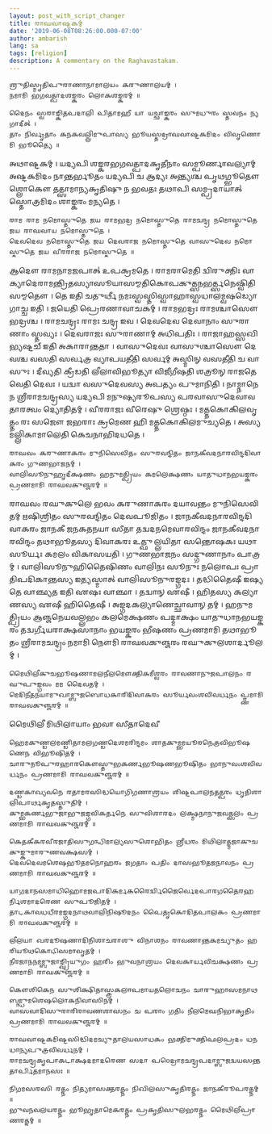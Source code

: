 ```yaml
---
layout: post_with_script_changer
title: 𑌰𑌾𑌘𑌵𑌾𑌷𑍍𑌟𑌕𑌮𑍍
date: '2019-06-08T08:26:00.000-07:00'
author: ambarish
lang: sa
tags: [religion]
description: A commentary on the Raghavastakam.
---
```


    𑌶𑍍𑌰𑍁𑌤𑌿𑌸𑍍𑌮𑍃𑌤𑌿𑌪𑍁𑌰𑌾𑌣𑌾𑌨𑌾𑌮𑌾𑌲𑌯𑌂 𑌕𑌰𑍁𑌣𑌾𑌲𑌯𑌮𑍍 ।
    𑌨𑌮𑌾𑌮𑌿 𑌭𑌗𑌵𑌤𑍍𑌪𑌾𑌦𑌶𑌙𑍍𑌕𑌰𑌂 𑌲𑍋𑌕𑌶𑌙𑍍𑌕𑌰𑌮𑍍 ॥

    𑌦𑍈𑌨𑌂 𑌸𑍍𑌵𑌰𑌾𑌙𑍍𑌕𑌿𑌤𑌪𑌦𑌾𑌲𑌿 𑌪𑌿𑌤𑌾𑌮𑌹𑍀 𑌯𑌾 𑌯𑌚𑍍𑌛𑌾𑌙𑍍𑌕𑌰𑌂 𑌸𑍁𑌮𑌧𑍁𑌰𑌂 𑌸𑍍𑌤𑌵𑌨𑌂 𑌨𑍍𑌯𑌗𑌾𑌦𑍀𑌤𑍍 ।
    𑌤𑌾𑌂 𑌨𑌿𑌰𑍍𑌵𑍃𑌤𑌾𑌂 𑌕𑌨𑌕𑌵𑌲𑍍𑌲𑌿𑌮𑍁𑌪𑌾𑌸𑍍𑌯 𑌭𑍂𑌯𑌸𑍍𑌤𑌦𑍍𑌰𑌾𑌘𑌵𑌾𑌷𑍍𑌟𑌕𑌮𑌿𑌦𑌂 𑌵𑌿𑌵𑍃𑌣𑍋𑌮𑌿 𑌭𑍂𑌤𑍍𑌯𑍈 ॥

𑌅𑌥𑌾𑌷𑍍𑌟𑌕𑌮𑍍 । 𑌯𑌦𑍍𑌯𑌪𑌿 𑌶𑌙𑍍𑌕𑌰𑌭𑌗𑌵𑌤𑍍𑌪𑌾𑌦𑌕𑍃𑌤𑍀𑌨𑌾𑌂 𑌸𑌮𑍍𑌪𑍂𑌰𑍍𑌣𑌾𑌵𑌲𑍍𑌯𑌾𑌮𑍍 𑌅𑌷𑍍𑌟𑌕𑌮𑌿𑌦𑌂 𑌨𑌾𑌨𑍍𑌤𑌰𑍍𑌭𑍂𑌤𑌂 𑌯𑌦𑍍𑌯𑌪𑌿 𑌚 𑌆𑌦𑍍𑌯𑌃 𑌅𑌨𑍍𑌤𑍍𑌯𑌶𑍍𑌚 𑌪𑍃𑌥𑌗𑍍𑌭𑍂𑌤𑍌 𑌶𑍍𑌲𑍋𑌕𑍌 𑌤𑌤𑍍𑌸𑌾𑌮𑌾𑌨𑍍𑌯𑌕𑍃𑌤𑌿𑌷𑍁 𑌨 𑌭𑌵𑌤𑌃 𑌤𑌥𑌾𑌪𑌿 𑌸𑌮𑍍𑌪𑍍𑌰𑌦𑌾𑌯𑌾𑌤𑍍 𑌸𑍍𑌤𑍋𑌤𑍍𑌰𑌮𑌿𑌦𑌂 𑌶𑌾𑌙𑍍𑌕𑌰𑌂 𑌮𑌨𑍍𑌯𑌤𑍇 ।

    𑌰𑌾𑌮 𑌰𑌾𑌮 𑌨𑌮𑍋𑌸𑍍𑌤𑍁𑌤𑍇 𑌜𑌯 𑌰𑌾𑌮𑌭𑌦𑍍𑌰 𑌨𑌮𑍋𑌸𑍍𑌤𑍁𑌤𑍇 𑌰𑌾𑌮𑌚𑌨𑍍𑌦𑍍𑌰 𑌨𑌮𑍋𑌸𑍍𑌤𑍁𑌤𑍇 𑌜𑌯 𑌰𑌾𑌘𑌵𑌾𑌯 𑌨𑌮𑍋𑌸𑍍𑌤𑍁𑌤𑍇 ।
    𑌦𑍇𑌵𑌦𑍇𑌵 𑌨𑌮𑍋𑌸𑍍𑌤𑍁𑌤𑍇 𑌜𑌯 𑌦𑍇𑌵𑌰𑌾𑌜 𑌨𑌮𑍋𑌸𑍍𑌤𑍁𑌤𑍇 𑌵𑌾𑌸𑍁𑌦𑍇𑌵 𑌨𑌮𑍋𑌸𑍍𑌤𑍁𑌤𑍇 𑌜𑌯 𑌵𑍀𑌰𑌰𑌾𑌜 𑌨𑌮𑍋𑌸𑍍𑌤𑍁𑌤𑍇 ॥

𑌆𑌦𑍌 𑌰𑌾𑌮𑌨𑌾𑌮𑌜𑌪𑌾𑌤𑍍 𑌉𑌪𑌕𑍍𑌰𑌮𑌤𑍇 । 𑌰𑌾𑌮𑌰𑌾𑌮𑍇𑌤𑌿 𑌦𑍍𑌵𑌿𑌰𑍁𑌕𑍍𑌤𑌿𑌃 𑌵𑌾𑌕𑍍𑌯𑌾𑌦𑍇𑌰𑌾𑌮𑌨𑍍𑌤𑍍𑌰𑌿𑌤𑌸𑍍𑌯𑌾𑌸𑍂𑌯𑌾𑌸𑌮𑍍𑌮𑌤𑌿𑌕𑍋𑌪𑌕𑍁𑌤𑍍𑌸𑌨𑌭𑌰𑍍𑌤𑍍𑌸𑌨𑍇𑌷𑍍𑌵𑌿𑌤𑌿 𑌸𑌮𑍍𑌮𑌤𑍌 । 𑌤𑍇 𑌇𑌤𑌿 𑌚𑌤𑍁𑌰𑍍𑌥𑍀 𑌨𑌮𑌃𑌸𑍍𑌵𑌸𑍍𑌤𑌿𑌸𑍍𑌵𑌾𑌹𑌾𑌸𑍍𑌵𑌧𑌾𑌲𑌮𑍍𑌵𑌷𑌡𑍍𑌯𑍋𑌗𑌾𑌚𑍍𑌚 𑌇𑌤𑌿 । 𑌜𑌯𑍇𑌤𑌿 𑌪𑍍𑌰𑍇𑌰𑌣𑌾𑌵𑌾𑌚𑌕𑌮𑍍 । 𑌰𑌾𑌮𑌭𑌦𑍍𑌰𑌃 𑌰𑌾𑌮𑌶𑍍𑌚𑌾𑌸𑍌 𑌭𑌦𑍍𑌰𑌶𑍍𑌚 । 𑌰𑌾𑌮𑌚𑌨𑍍𑌦𑍍𑌰𑌃 𑌰𑌾𑌮𑌃 𑌚𑌨𑍍𑌦𑍍𑌰 𑌇𑌵 । 𑌦𑍇𑌵𑌦𑍇𑌵 𑌦𑍇𑌵𑌾𑌨𑌾𑌂 𑌸𑍁𑌰𑌾𑌣𑌾𑌂 𑌸𑍍𑌤𑌵𑍍𑌯𑌃 । 𑌦𑍇𑌵𑌰𑌾𑌜𑌃 𑌸𑍁𑌰𑌾𑌣𑌾𑌮𑍍 𑌅𑌧𑌿𑌪𑌤𑌿𑌃 । 𑌰𑌾𑌜𑌾𑌹𑌸𑍍𑌸𑌖𑌿𑌭𑍍𑌯𑌷𑍍𑌟𑌚𑍍 𑌇𑌤𑌿 𑌅𑌕𑌾𑌰𑌾𑌨𑍍𑌤𑌤𑌾 । 𑌵𑌾𑌸𑍁𑌦𑍇𑌵𑌃 𑌵𑌾𑌸𑍁𑌶𑍍𑌚𑌾𑌸𑍌 𑌦𑍇𑌵𑌶𑍍𑌚 𑌵𑌸𑌤𑌿 𑌸𑌰𑍍𑌵𑌤𑍍𑌰 𑌵𑍍𑌯𑌾𑌪𑌯𑌤𑍀𑌤𑌿 𑌸𑌰𑍍𑌵𑌮𑍍 𑌅𑌸𑍍𑌮𑌿𑌨𑍍 𑌵𑌸𑌤𑍀𑌤𑌿 𑌚 𑌵𑌾𑌸𑍁𑌃 । 𑌦𑍀𑌵𑍍𑌯𑌤𑌿 𑌕𑍍𑌰𑍀𑌡𑌤𑌿 𑌲𑍀𑌲𑌾𑌵𑌿𑌭𑍂𑌤𑍍𑌯𑌾 𑌵𑌿𑌜𑍀𑌗𑍀𑌷𑌤𑌿 𑌶𑌤𑍍𑌰𑍂𑌨𑍍 𑌰𑌾𑌜𑌤𑍇 𑌵𑍇𑌤𑌿 𑌦𑍇𑌵𑌃 । 𑌯𑌦𑍍𑌵𑌾 𑌵𑌸𑍁𑌦𑍇𑌵𑌸𑍍𑌯 𑌅𑌪𑌤𑍍𑌯𑌂 𑌪𑍁𑌮𑌾𑌨𑌿𑌤𑌿 । 𑌨𑌾𑌮𑍍𑌨𑌾𑌨𑍇𑌨 𑌶𑍍𑌰𑍀𑌰𑌾𑌮𑌚𑌨𑍍𑌦𑍍𑌰𑌸𑍍𑌯 𑌯𑌦𑍍𑌯𑌪𑌿 𑌮𑌨𑍁𑌷𑍍𑌯𑌰𑍂𑌪𑌸𑍍𑌯 𑌪𑌰𑌵𑌾𑌸𑍁𑌦𑍇𑌵𑌾𑌵𑌤𑌾𑌰𑌤𑍍𑌵𑌂 𑌦𑍍𑌯𑍋𑌤𑌿𑌤𑌮𑍍 । 𑌵𑍀𑌰𑌰𑌾𑌜𑌃 𑌵𑍀𑌰𑍇𑌷𑍁 𑌶𑍍𑌰𑍇𑌷𑍍𑌠𑌃 । 𑌮𑌤𑍍𑌤𑌕𑍋𑌕𑌿𑌲𑌵𑍃𑌤𑍍𑌤𑌂 𑌰𑌃 𑌸𑌜𑍌 𑌜𑌭𑌰𑌾𑌃 𑌕𑍍𑌰𑌮𑍇𑌣 𑌹𑌿 𑌮𑌤𑍍𑌤𑌕𑍋𑌕𑌿𑌲𑌮𑍁𑌚𑍍𑌯𑌤𑍇 । 𑌅𑌸𑍍𑌯 𑌮𑌲𑍍𑌲𑌿𑌕𑌾𑌮𑌾𑌲𑍇𑌤𑌿 𑌕𑍇𑌚𑌨𑌾𑌭𑌿𑌦𑌧𑌤𑍇 ।

    𑌰𑌾𑌘𑌵𑌂 𑌕𑌰𑍁𑌣𑌾𑌕𑌰𑌂 𑌮𑍁𑌨𑌿𑌸𑍇𑌵𑌿𑌤𑌂 𑌸𑍁𑌰𑌵𑌨𑍍𑌦𑌿𑌤𑌂 𑌜𑌾𑌨𑌕𑍀𑌵𑌦𑌨𑌾𑌰𑌵𑌿𑌨𑍍𑌦𑌦𑌿𑌵𑌾𑌕𑌰𑌂 𑌗𑍁𑌣𑌭𑌾𑌜𑌨𑌮𑍍 ।
    𑌵𑌾𑌲𑌿𑌸𑍂𑌨𑍁𑌹𑍃𑌦𑍀𑌕𑍍𑌷𑌣𑌂 𑌹𑌨𑍁𑌮𑌤𑍍𑌪𑍍𑌰𑌿𑌯𑌂 𑌕𑌮𑌲𑍇𑌕𑍍𑌷𑌣𑌂 𑌯𑌾𑌤𑍁𑌧𑌾𑌨𑌭𑌯𑌙𑍍𑌕𑌰𑌂 𑌪𑍍𑌰𑌣𑌮𑌾𑌮𑌿 𑌰𑌾𑌘𑌵𑌕𑍁𑌞𑍍𑌜𑌰𑌮𑍍 ॥

𑌰𑌾𑌘𑌵𑌂 𑌰𑌘𑍁𑌕𑍁𑌲𑍇 𑌭𑌵𑌂 𑌕𑌰𑍁𑌣𑌾𑌕𑌰𑌂 𑌦𑌯𑌾𑌵𑌨𑍍𑌤𑌂 𑌮𑍁𑌨𑌿𑌸𑍇𑌵𑌿𑌤𑌮𑍍 𑌋𑌷𑌿𑌶𑍍𑌰𑌿𑌤𑌂 𑌸𑍁𑌰𑌵𑌨𑍍𑌦𑌿𑌤𑌂 𑌦𑍇𑌵𑌪𑍂𑌜𑌿𑌤𑌂 । 𑌜𑌾𑌨𑌕𑍀𑌵𑌦𑌨𑌾𑌰𑌵𑌿𑌨𑍍𑌦𑌦𑌿𑌵𑌾𑌕𑌰𑌂 𑌜𑌾𑌨𑌕𑍀 𑌜𑌨𑌕𑌤𑌨𑌯𑌾 𑌸𑍀𑌤𑌾 𑌤𑌦𑍍𑌵𑌦𑌨𑌮𑍇𑌵𑌾𑌰𑌵𑌿𑌨𑍍𑌦𑌂 𑌜𑌾𑌨𑌕𑍀𑌵𑌦𑌨𑌾𑌰𑌵𑌿𑌨𑍍𑌦𑌂 𑌤𑌥𑌾𑌭𑍂𑌤𑌸𑍍𑌯 𑌦𑌿𑌵𑌾𑌕𑌰𑌃 𑌉𑌤𑍍𑌫𑍁𑌲𑍍𑌲𑌯𑌿𑌤𑌾 𑌸𑌨𑍍𑌤𑍋𑌷𑌕𑌃 𑌯𑌥𑌾 𑌸𑍂𑌰𑍍𑌯𑌃 𑌕𑌮𑌲𑌂 𑌵𑌿𑌕𑌾𑌸𑌯𑌤𑌿 । 𑌗𑍁𑌣𑌭𑌾𑌜𑌨𑌂 𑌸𑌦𑍍𑌗𑍁𑌣𑌾𑌨𑌾𑌂 𑌪𑌾𑌤𑍍𑌰𑌮𑍍 । 𑌵𑌾𑌲𑌿𑌸𑍂𑌨𑍁𑌹𑌿𑌤𑍈𑌷𑌿𑌣𑌂 𑌵𑌾𑌲𑌿𑌨𑌃 𑌸𑍂𑌨𑍁𑌃 𑌨𑌲𑍋𑌪𑌃 𑌪𑍍𑌰𑌾𑌤𑌿𑌪𑌦𑌿𑌕𑌾𑌨𑍍𑌤𑌸𑍍𑌯 𑌇𑌤𑍍𑌯𑌸𑍍𑌮𑌾𑌤𑍍 𑌵𑌾𑌲𑌿𑌸𑍂𑌨𑍁𑌰𑌙𑍍𑌗𑌦𑌃 । 𑌤𑌦𑍍𑌧𑌿𑌤𑍈𑌷𑍀 𑌇𑌷𑍍𑌯𑌤𑍇 𑌵𑌾𑌞𑍍𑌛𑍍𑌯𑌤 𑌇𑌤𑌿 𑌏𑌷𑌃 𑌵𑌾𑌞𑍍𑌛𑌾 । 𑌤𑌦𑍍𑌵𑌾𑌨𑍍 𑌏𑌷𑍀 । 𑌹𑌿𑌤𑌸𑍍𑌯 𑌕𑌲𑍍𑌯𑌾𑌣𑌸𑍍𑌯 𑌏𑌷𑍀 𑌹𑌿𑌤𑍈𑌷𑍀 । 𑌅𑌙𑍍𑌗𑌦𑌕𑌲𑍍𑌯𑌾𑌣𑍇𑌚𑍍𑌛𑌾𑌵𑌾𑌨𑍍 𑌤𑌮𑍍 । 𑌹𑌨𑍁𑌮𑌤𑍍𑌪𑍍𑌰𑌿𑌯𑌂 𑌆𑌞𑍍𑌜𑌨𑍇𑌯𑌵𑌲𑍍𑌲𑌭𑌂 𑌕𑌲𑌮𑍇𑌕𑍍𑌷𑌣𑌂 𑌪𑌦𑍍𑌮𑌾𑌕𑍍𑌷𑌂 𑌯𑌾𑌤𑍁𑌧𑌾𑌨𑌭𑌯𑌙𑍍𑌕𑌰𑌂 𑌤𑌦𑍍𑌵𑌰𑍍𑌗𑍀𑌯𑌰𑌾𑌕𑍍𑌷𑌸𑌾𑌨𑌾𑌂 𑌭𑌯𑌙𑍍𑌕𑌰𑌂 𑌭𑍀𑌷𑌣𑌂 𑌪𑍍𑌰𑌣𑌮𑌾𑌮𑌿 𑌤𑌥𑌾𑌭𑍂𑌤𑌂 𑌶𑍍𑌰𑍀𑌰𑌾𑌮𑌚𑌨𑍍𑌦𑍍𑌰𑌂 𑌨𑌮𑌾𑌮𑌿 𑌨𑍌𑌮𑌿 𑌰𑌾𑌘𑌵𑌕𑍁𑌞𑍍𑌜𑌰𑌂 𑌰𑌘𑍁𑌕𑍁𑌲𑌶𑌾𑌰𑍍𑌦𑍂𑌲𑌮𑍍 ।

    𑌮𑍈𑌥𑌿𑌲𑍀𑌕𑍁𑌚𑌭𑍂𑌷𑌣𑌾𑌮𑌲𑌨𑍀𑌲𑌮𑍌𑌕𑍍𑌤𑌿𑌕𑌮𑍀𑌶𑍍𑌵𑌰𑌂 𑌰𑌾𑌵𑌣𑌾𑌨𑍁𑌜𑌪𑌾𑌲𑌨𑌂 𑌰𑌘𑍁𑌪𑍁𑌙𑍍𑌗𑌵𑌂 𑌮𑌮 𑌦𑍈𑌵𑌤𑌮𑍍 ।
    𑌮𑍇𑌦𑌿𑌨𑍀𑌤𑌨𑌯𑌾𑌮𑍁𑌖𑌾𑌮𑍍𑌬𑍁𑌜𑌬𑍋𑌧𑌕𑌾𑌰𑌿𑌦𑌿𑌵𑌾𑌕𑌰𑌂 𑌸𑍂𑌰𑍍𑌯𑌵𑌂𑌶𑌵𑌿𑌵𑌰𑍍𑌧𑌨𑌂 𑌪𑍍𑌰𑍍𑌣𑌮𑌾𑌮𑌿 𑌰𑌾𑌘𑌵𑌕𑍁𑌞𑍍𑌜𑌰𑌮𑍍 ॥

𑌮𑍈𑌥𑌿𑌲𑍀 𑌮𑌿𑌥𑌿𑌲𑌾𑌯𑌾𑌂 𑌭𑌵𑌾 𑌸𑍀𑌤𑌾𑌦𑍇𑌵𑍀

    𑌹𑍇𑌮𑌕𑍁𑌣𑍍𑌡𑌲𑌮𑌣𑍍𑌡𑌿𑌤𑌾𑌮𑌲𑌗𑌣𑍍𑌡𑌦𑍇𑌶𑌮𑌰𑌿𑌨𑍍𑌦𑌮𑌂 𑌶𑌾𑌤𑌕𑍁𑌮𑍍𑌭𑌮𑌯𑍂𑌰𑌨𑍇𑌤𑍍𑌰𑌵𑌿𑌭𑍂𑌷𑌣𑍇𑌨 𑌵𑌿𑌭𑍂𑌷𑌿𑌤𑌮𑍍 ।
    𑌚𑌾𑌰𑍁𑌨𑍂𑌪𑍁𑌰𑌹𑌾𑌰𑌕𑍌𑌸𑍍𑌤𑍁𑌭𑌕𑌰𑍍𑌣𑌭𑍂𑌷𑌣𑌭𑍂𑌷𑌿𑌤𑌂 𑌭𑌾𑌨𑍁𑌵𑌂𑌶𑌵𑌿𑌵𑌰𑍍𑌧𑌨𑌂 𑌪𑍍𑌰𑌣𑌮𑌾𑌮𑌿 𑌰𑌾𑌘𑌵𑌕𑍁𑌞𑍍𑌜𑌰𑌮𑍍 ॥

    𑌦𑌣𑍍𑌡𑌕𑌾𑌖𑍍𑌯𑌵𑌨𑍇 𑌰𑌤𑌾𑌮𑌰𑌸𑌿𑌦𑍍𑌧𑌯𑍋𑌗𑌿𑌗𑌣𑌾𑌶𑍍𑌰𑌯𑌂 𑌶𑌿𑌷𑍍𑌟𑌪𑌾𑌲𑌨𑌤𑌤𑍍𑌪𑌰𑌂 𑌧𑍃𑌤𑌿𑌶𑌾𑌲𑌿𑌪𑌾𑌰𑍍𑌥𑌕𑍃𑌤𑌸𑍍𑌤𑍁𑌤𑌿𑌮𑍍 ।
    𑌕𑍁𑌮𑍍𑌭𑌕𑌰𑍍𑌣𑌭𑍁𑌜𑌾𑌭𑍁𑌜𑌙𑍍𑌗𑌵𑌿𑌕𑌰𑍍𑌤𑌨𑍇 𑌸𑍁𑌵𑌿𑌶𑌾𑌰𑌦𑌂 𑌲𑌕𑍍𑌷𑍍𑌮𑌨𑌾𑌨𑍁𑌜𑌵𑌤𑍍𑌸𑌲𑌂 𑌪𑍍𑌰𑌣𑌮𑌾𑌮𑌿 𑌰𑌾𑌘𑌵𑌕𑍁𑌞𑍍𑌜𑌰𑌮𑍍 ॥

    𑌕𑍇𑌤𑌕𑍀𑌕𑌰𑌵𑍀𑌰𑌜𑌾𑌤𑌿𑌸𑍁𑌗𑌨𑍍𑌧𑌿𑌮𑌾𑌲𑍍𑌯𑌸𑍁𑌶𑍋𑌭𑌿𑌤𑌂 𑌶𑍍𑌰𑍀𑌧𑌰𑌂 𑌮𑌿𑌥𑌿𑌲𑌾𑌤𑍍𑌮𑌜𑌾𑌕𑍁𑌚𑌕𑍁𑌙𑍍𑌕𑍁𑌮𑌾𑌰𑍁𑌣𑌵𑌕𑍍𑌷𑌸𑌮𑍍 ।
    𑌦𑍇𑌵𑌦𑍇𑌵𑌮𑌶𑍇𑌷𑌭𑍂𑌤𑌮𑌨𑍋𑌹𑌰𑌂 𑌜𑌗𑌤𑌾𑌂 𑌪𑌤𑌿𑌂 𑌦𑌾𑌸𑌭𑍂𑌤𑌜𑌨𑌾𑌵𑌨𑌂 𑌪𑍍𑌰𑌣𑌮𑌾𑌮𑌿 𑌰𑌾𑌘𑌵𑌕𑍁𑌞𑍍𑌜𑌰𑌮𑍍 ॥

    𑌯𑌾𑌗𑌦𑌾𑌨𑌸𑌮𑌾𑌧𑌿𑌹𑍋𑌮𑌜𑌪𑌾𑌦𑌿𑌕𑌰𑍍𑌮𑌕𑌰𑍈𑌰𑍍𑌦𑍍𑌵𑌿𑌜𑍈𑌰𑍍𑌵𑍇𑌦𑌪𑌾𑌰𑌗𑌤𑍈𑌰𑌹𑌰𑍍𑌨𑌿𑌶𑌮𑌾𑌦𑌰𑍇𑌣 𑌸𑍁𑌪𑍂𑌜𑌿𑌤𑌮𑍍 ।
    𑌤𑌾𑌟𑌕𑌾𑌵𑌧𑌧𑍀𑌰𑌮𑌙𑍍𑌗𑌦𑌨𑌾𑌥𑌵𑌾𑌲𑌿𑌨𑌿𑌷𑍂𑌦𑌨𑌂 𑌪𑍈𑌤𑍃𑌕𑍋𑌦𑌿𑌤𑌪𑌾𑌲𑌕𑌂 𑌪𑍍𑌰𑌣𑌮𑌾𑌮𑌿 𑌰𑌾𑌘𑌵𑌕𑍁𑌞𑍍𑌜𑌰𑌮𑍍 ॥

    𑌲𑍀𑌲𑌯𑌾 𑌖𑌰𑌦𑍂𑌷𑌣𑌾𑌦𑌿𑌨𑌿𑌶𑌾𑌚𑌰𑌾𑌶𑍁 𑌵𑌿𑌨𑌾𑌶𑌨𑌂 𑌰𑌾𑌵𑌣𑌾𑌨𑍍𑌤𑌕𑌮𑌚𑍍𑌯𑍁𑌤𑌂 𑌹𑌰𑌿𑌯𑍂𑌥𑌕𑍋𑌟𑌿𑌸𑌮𑌾𑌵𑍃𑌤𑌮𑍍 ।
    𑌨𑍀𑌰𑌜𑌾𑌨𑌨𑌮𑌮𑍍𑌬𑍁𑌜𑌾𑌙𑍍𑌘𑍍𑌰𑌿𑌯𑍁𑌗𑌂 𑌹𑌰𑌿𑌂 𑌭𑍁𑌵𑌨𑌾𑌶𑍍𑌰𑌯𑌂 𑌦𑍇𑌵𑌕𑌾𑌰𑍍𑌯𑌵𑌿𑌚𑌕𑍍𑌷𑌣𑌂 𑌪𑍍𑌰𑌣𑌮𑌾𑌮𑌿 𑌰𑌾𑌘𑌕𑍁𑌞𑍍𑌜𑌰𑌮𑍍 ॥

    𑌕𑍌𑌶𑌿𑌕𑍇𑌨 𑌸𑍁𑌶𑌿𑌕𑍍𑌷𑌿𑌤𑌾𑌸𑍍𑌤𑍍𑌰𑌕𑌲𑌾𑌪𑌮𑌾𑌯𑌤𑌲𑍋𑌚𑌨𑌂 𑌚𑌾𑌰𑍁𑌹𑌾𑌸𑌮𑌨𑌾𑌥𑌬𑌮𑍍𑌨𑍍𑌧𑍁𑌮𑌶𑍇𑌷𑌲𑍋𑌕𑌨𑌿𑌵𑌾𑌸𑌿𑌨𑌮𑍍 ।
    𑌵𑌾𑌸𑌵𑌾𑌦𑌿𑌸𑍁𑌰𑌾𑌰𑌿𑌰𑌾𑌵𑌣𑌶𑌾𑌸𑌨𑌂 𑌚 𑌪𑌰𑌾𑌂 𑌗𑌤𑌿𑌂 𑌨𑍀𑌲𑌮𑍇𑌘𑌨𑌿𑌭𑌾𑌕𑍃𑌤𑌿𑌂 𑌪𑍍𑌰𑌣𑌮𑌾𑌮𑌿 𑌰𑌾𑌘𑌵𑌕𑍁𑌞𑍍𑌜𑌰𑌮𑍍 ॥

    𑌰𑌾𑌘𑌵𑌾𑌷𑍍𑌟𑌕𑌮𑌿𑌷𑍍𑌟𑌸𑌿𑌦𑍍𑌧𑌿𑌦𑌮𑌚𑍍𑌯𑍁𑌤𑌾𑌲𑌯𑌸𑌾𑌧𑌕𑌂 𑌭𑌕𑍍𑌤𑌿𑌮𑍁𑌕𑍍𑌤𑌿𑌫𑌲𑌪𑍍𑌰𑌦𑌂 𑌧𑌨𑌧𑌾𑌨𑍍𑌯𑌪𑍁𑌤𑍍𑌰𑌵𑌿𑌵𑌰𑍍𑌧𑌨𑌮𑍍 ।
    𑌰𑌾𑌮𑌚𑌨𑍍𑌦𑍍𑌰𑌕𑍃𑌪𑌾𑌕𑌟𑌾𑌕𑍍𑌷𑌦𑌮𑌾𑌦𑌰𑍇𑌣 𑌸𑌦𑌾 𑌪𑌠𑍇𑌦𑍍𑌰𑌾𑌮𑌚𑌨𑍍𑌦𑍍𑌰𑌪𑌦𑌾𑌮𑍍𑌬𑍁𑌜𑌦𑍍𑌵𑌯𑌸𑌨𑍍𑌤𑌤𑌾𑌰𑍍𑌪𑌿𑌤𑌮𑌾𑌨𑌸𑌃 ॥

    𑌨𑌿𑌗𑌮𑌸𑌰𑌸𑌿 𑌰𑌤𑍍𑌨𑌂 𑌨𑌿𑌤𑍍𑌯𑌮𑌾𑌸𑌕𑍍𑌤𑌰𑌤𑍍𑌨𑌂 𑌨𑌿𑌖𑌿𑌲𑌸𑍁𑌕𑍃𑌤𑌿𑌰𑌤𑍍𑌨𑌂 𑌜𑌾𑌨𑌕𑍀𑌰𑍂𑌪𑌰𑌤𑍍𑌨𑌮𑍍 ॥
    𑌭𑍁𑌵𑌨𑌵𑌲𑌯𑌰𑌤𑍍𑌨𑌂 𑌭𑍂𑌭𑍃𑌤𑌾𑌮𑍇𑌕𑌰𑌤𑍍𑌨𑌂 𑌪𑍍𑌰𑌕𑍃𑌤𑌿𑌸𑍁𑌲𑌭𑌰𑌤𑍍𑌨𑌂 𑌮𑍈𑌥𑌿𑌲𑍀𑌪𑍍𑌰𑌾𑌣𑌰𑌤𑍍𑌨𑌮𑍍 ॥

